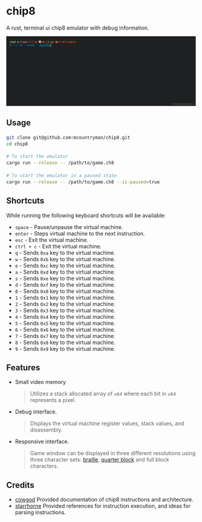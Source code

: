 # chip8

A rust, terminal ui chip8 emulator with debug information.

![maze.gif](doc/maze.gif)

## Usage

```bash
git clone git@github.com:mcountryman/chip8.git
cd chip8

# To start the emulator
cargo run --release -- /path/to/game.ch8

# To start the emulator in a paused state
cargo run --release -- /path/to/game.ch8 --is-paused=true
```

## Shortcuts

While running the following keyboard shortcuts will be available:

- `space` - Pause/unpause the virtual machine.
- `enter` - Steps virtual machine to the next instruction.
- `esc` - Exit the virtual machine.
- `ctrl + c` - Exit the virtual machine.
- `q` - Sends `0xa` key to the virtual machine.
- `w` - Sends `0xb` key to the virtual machine.
- `e` - Sends `0xc` key to the virtual machine.
- `a` - Sends `0xd` key to the virtual machine.
- `s` - Sends `0xe` key to the virtual machine.
- `d` - Sends `0xf` key to the virtual machine.
- `0` - Sends `0x0` key to the virtual machine.
- `1` - Sends `0x1` key to the virtual machine.
- `2` - Sends `0x2` key to the virtual machine.
- `3` - Sends `0x3` key to the virtual machine.
- `4` - Sends `0x4` key to the virtual machine.
- `5` - Sends `0x5` key to the virtual machine.
- `6` - Sends `0x6` key to the virtual machine.
- `7` - Sends `0x7` key to the virtual machine.
- `8` - Sends `0x8` key to the virtual machine.
- `9` - Sends `0x9` key to the virtual machine.

## Features

- Small video memory
  > Utilizes a stack allocated array of `u64` where each bit in `u64` represents a pixel.
- Debug interface.
  > Displays the virtual machine register values, stack values, and disassembly.
- Responsive interface.
  > Game window can be displayed in three different resolutions using three character sets: [braille](https://en.wikipedia.org/wiki/Braille_Patterns), [quarter block](https://en.wikipedia.org/wiki/Block_Elements) and full block characters.

## Credits

- [cowgod](http://devernay.free.fr/hacks/chip8/C8TECH10.HTM) Provided documentation of chip8 instructions and architecture.
- [starrhorne](https://github.com/starrhorne/chip8-rust) Provided references for instruction execution, and ideas for parsing instructions.
